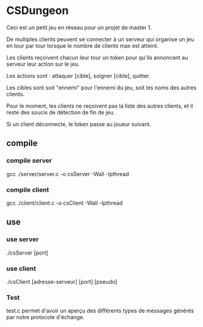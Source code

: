 # CSDungeon

Ceci est un petit jeu en réseau pour un projet de master 1. 

De multiples clients peuvent se connecter à un serveur qui organise un jeu en tour par tour lorsque le nombre de clients max est atteint.

Les clients reçoivent chacun leur tour un token pour qu'ils annoncent au serveur leur action sur le jeu.

Les actions sont : attaquer [cible], soigner [cible], quitter.

Les cibles sont soit "ennemi" pour l'ennemi du jeu, soit les noms des autres clients.

Pour le moment, les clients ne reçoivent pas la liste des autres clients, et il reste des soucis de détection de fin de jeu.

Si un client déconnecte, le token passe au joueur suivant.

## compile
### compile server
gcc ./server/server.c -o csServer -Wall -lpthread
### compile client
gcc ./client/client.c -o csClient -Wall -lpthread

## use 
### use server
./csServer [port]
### use client
./csClient [adresse-serveur] [port] [pseudo]


### Test
test.c permet d'avoir un aperçu des différents types de messages générés par notre protocole d'échange.